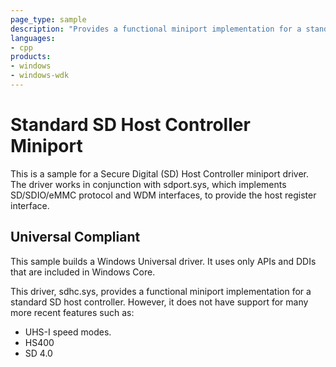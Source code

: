 ```yaml
---
page_type: sample
description: "Provides a functional miniport implementation for a standard SD host controller."
languages:
- cpp
products:
- windows
- windows-wdk
---
```



<!---
    name: Standard SD Host Controller Miniport
    platform: WDM
    language: cpp
    category: Storage
    description: Provides a functional miniport implementation for a standard SD host controller.
    samplefwlink: http://go.microsoft.com/fwlink/p/?LinkId=617952
--->

# Standard SD Host Controller Miniport

This is a sample for a Secure Digital (SD) Host Controller miniport driver. The driver works in conjunction with sdport.sys, which implements SD/SDIO/eMMC protocol and WDM interfaces, to provide the host register interface.

## Universal Compliant

This sample builds a Windows Universal driver. It uses only APIs and DDIs that are included in Windows Core.

This driver, sdhc.sys, provides a functional miniport implementation for a standard SD host controller. However, it does not have support for many more recent features such as:

- UHS-I speed modes.
- HS400
- SD 4.0